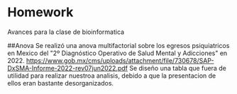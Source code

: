 # Homework
Avances para la clase de bioinformatica

##Anova
Se realizó una anova multifactorial sobre los egresos psiquiatricos en Mexico del "2º Diagnóstico Operativo de Salud Mental y Adicciones" en 2022.
https://www.gob.mx/cms/uploads/attachment/file/730678/SAP-DxSMA-Informe-2022-rev07jun2022.pdf
Se diseño una tabla que fuera de utilidad para realizar nuestroa analisis, debido a que la presentacion de ellos eran bastante desorganizados.

